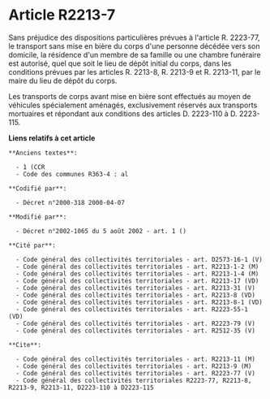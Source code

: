 # Article R2213-7

Sans préjudice des dispositions particulières prévues à l'article R. 2223-77, le transport sans mise en bière du corps d'une
personne décédée vers son domicile, la résidence d'un membre de sa famille ou une chambre funéraire est autorisé, quel que
soit le lieu de dépôt initial du corps, dans les conditions prévues par les articles R. 2213-8, R. 2213-9 et R. 2213-11, par
le maire du lieu de dépôt du corps.

Les transports de corps avant mise en bière sont effectués au moyen de véhicules spécialement aménagés, exclusivement
réservés aux transports mortuaires et répondant aux conditions des articles D. 2223-110 à D. 2223-115.

**Liens relatifs à cet article**

	**Anciens textes**:

	  - 1 (CCR
	  - Code des communes R363-4 : al

	**Codifié par**:

	  - Décret n°2000-318 2000-04-07

	**Modifié par**:

	  - Décret n°2002-1065 du 5 août 2002 - art. 1 ()

	**Cité par**:

	  - Code général des collectivités territoriales - art. D2573-16-1 (V)
	  - Code général des collectivités territoriales - art. R2213-1-2 (M)
	  - Code général des collectivités territoriales - art. R2213-1-4 (M)
	  - Code général des collectivités territoriales - art. R2213-17 (VD)
	  - Code général des collectivités territoriales - art. R2213-31 (V)
	  - Code général des collectivités territoriales - art. R2213-8 (VD)
	  - Code général des collectivités territoriales - art. R2213-8-1 (VD)
	  - Code général des collectivités territoriales - art. R2223-55-1 (VD)
	  - Code général des collectivités territoriales - art. R2223-79 (V)
	  - Code général des collectivités territoriales - art. R2512-35 (V)

	**Cite**:

	  - Code général des collectivités territoriales - art. R2213-11 (M)
	  - Code général des collectivités territoriales - art. R2213-9 (M)
	  - Code général des collectivités territoriales - art. R2223-77 (V)
	  - Code général des collectivités territoriales R2223-77, R2213-8, R2213-9, R2213-11, D2223-110 à D2223-115

